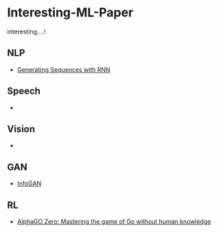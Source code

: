 # Interesting-ML-Paper
interesting....!


## NLP
- [Generating Sequences with RNN](https://arxiv.org/abs/1308.0850)

## Speech
- 

## Vision
- 

## GAN
- [InfoGAN](https://arxiv.org/abs/1606.03657)

## RL
- [AlphaGO Zero: Mastering the game of Go without human knowledge](https://www.nature.com/articles/nature24270)
